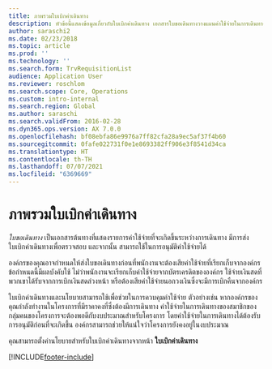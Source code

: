 ```yaml
---
title: ภาพรวมใบเบิกค่าเดินทาง
description: หัวข้อนี้แสดงข้อมูลเกี่ยวกับใบเบิกค่าเดินทาง เอกสารใบขอเดินทางวางแผนค่าใช้จ่ายในการเดินทาง
author: saraschi2
ms.date: 02/23/2018
ms.topic: article
ms.prod: ''
ms.technology: ''
ms.search.form: TrvRequisitionList
audience: Application User
ms.reviewer: roschlom
ms.search.scope: Core, Operations
ms.custom: intro-internal
ms.search.region: Global
ms.author: saraschi
ms.search.validFrom: 2016-02-28
ms.dyn365.ops.version: AX 7.0.0
ms.openlocfilehash: bf08ebfa86e9976a7ff82cfa28a9ec5af37f4b60
ms.sourcegitcommit: 0fafe022731f0e1e8693382ff906e3f8541d34ca
ms.translationtype: HT
ms.contentlocale: th-TH
ms.lasthandoff: 07/07/2021
ms.locfileid: "6369669"
---
```

# <a name="travel-requisitions-overview"></a>ภาพรวมใบเบิกค่าเดินทาง

*ใบขอเดินทาง* เป็นเอกสารต้นทางที่แสดงรายการค่าใช้จ่ายที่จะเกิดขึ้นระหว่างการเดินทาง มีการส่งใบเบิกค่าเดินทางเพื่อตรวจสอบ และจากนั้น สามารถใช้ในการอนุมัติค่าใช้จ่ายได้

องค์กรของคุณอาจกำหนดให้ส่งใบขอเดินทางก่อนที่พนักงานจะต้องเสียค่าใช้จ่ายที่เรียกเก็บจากองค์กร ข้อกำหนดนี้มีผลบังคับใช้ ไม่ว่าพนักงานจะเรียกเก็บค่าใช้จ่ายจากบัตรเครดิตขององค์กร ใช้จ่ายเงินสดที่พวกเขาได้รับจากการเบิกเงินสดล่วงหน้า หรือต้องเสียค่าใช้จ่ายนอกวงเงินซึ่งจะมีการเบิกคืนจากองค์กร

ใบเบิกค่าเดินทางและนโยบายสามารถใช้เพื่อช่วยในการควบคุมค่าใช้จ่าย ตัวอย่างเช่น หากองค์กรของคุณกำลังทำงานในโครงการที่มีราคาคงที่ซึ่งต้องมีการเดินทาง ค่าใช้จ่ายในการเดินทางของสมาชิกของกลุ่มคนของโครงการจะต้องพอดีกับงบประมาณสำหรับโครงการ โดยค่าใช้จ่ายในการเดินทางได้ต้องรับการอนุมัติก่อนที่จะเกิดขึ้น องค์กรสามารถช่วยให้แน่ใจว่าโครงการยังคงอยู่ในงบประมาณ

คุณสามารถตั้งค่านโยบายสำหรับใบเบิกค่าเดินทางจากหน้า **ใบเบิกค่าเดินทาง**


[!INCLUDE[footer-include](../includes/footer-banner.md)]